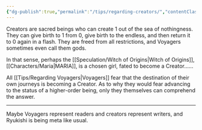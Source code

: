 ```yaml
---
{"dg-publish":true,"permalink":"/tips/regarding-creators/","contentClasses":"center-headings red-truth red-links blue-truth","created":"2025-02-27T17:44:12.101+01:00","updated":"2025-04-10T14:58:06.439+02:00"}
---
```



Creators are sacred beings who can create 1 out of the sea of nothingness.
They can give birth to 1 from 0, give birth to the endless, and then return it to 0 again in a flash.
They are freed from all restrictions, and Voyagers sometimes even call them gods.

In that sense, perhaps the [[Speculation/Witch of Origins\|Witch of Origins]], [[Characters/Maria\|MARIA]], is a chosen girl, fated to become a Creator……

All [[Tips/Regarding Voyagers\|Voyagers]] fear that the destination of their own journeys is becoming a Creator.
As to why they would fear advancing to the status of a higher-order being, only they themselves can comprehend the answer.

---

Maybe Voyagers represent readers and creators represent writers, and Ryukishi is being meta like usual.